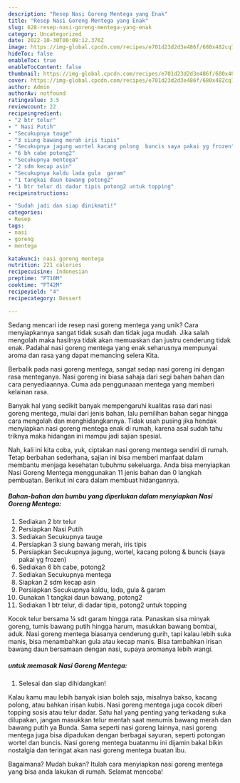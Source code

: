 ```yaml
---
description: "Resep Nasi Goreng Mentega yang Enak"
title: "Resep Nasi Goreng Mentega yang Enak"
slug: 628-resep-nasi-goreng-mentega-yang-enak
category: Uncategorized
date: 2022-10-30T00:09:12.376Z
image: https://img-global.cpcdn.com/recipes/e701d23d2d3e486f/680x482cq70/nasi-goreng-mentega-foto-resep-utama.jpg
hideToc: false
enableToc: true
enableTocContent: false
thumbnail: https://img-global.cpcdn.com/recipes/e701d23d2d3e486f/680x482cq70/nasi-goreng-mentega-foto-resep-utama.jpg
cover: https://img-global.cpcdn.com/recipes/e701d23d2d3e486f/680x482cq70/nasi-goreng-mentega-foto-resep-utama.jpg
author: Admin
authorAv: notfound
ratingvalue: 3.5
reviewcount: 22
recipeingredient:
- "2 btr telur"
- " Nasi Putih"
- "Secukupnya tauge"
- "3 siung bawang merah iris tipis"
- "Secukupnya jagung wortel kacang polong  buncis saya pakai yg frozen"
- "6 bh cabe potong2"
- "Secukupnya mentega"
- "2 sdm kecap asin"
- "Secukupnya kaldu lada gula  garam"
- "1 tangkai daun bawang potong2"
- "1 btr telur di dadar tipis potong2 untuk topping"
recipeinstructions:

- "Sudah jadi dan siap dinikmati!"
categories:
- Resep
tags:
- nasi
- goreng
- mentega

katakunci: nasi goreng mentega 
nutrition: 221 calories
recipecuisine: Indonesian
preptime: "PT10M"
cooktime: "PT42M"
recipeyield: "4"
recipecategory: Dessert

---
```





Sedang mencari ide resep nasi goreng mentega yang unik? Cara menyiapkannya sangat tidak susah dan tidak juga mudah. Jika salah mengolah maka hasilnya tidak akan memuaskan dan justru cenderung tidak enak. Padahal nasi goreng mentega yang enak seharusnya mempunyai aroma dan rasa yang dapat memancing selera Kita.





Berbalik pada nasi goreng mentega, sangat sedap nasi goreng ini dengan rasa menteganya. Nasi goreng ini biasa sahaja dari segi bahan bahan dan cara penyediaannya. Cuma ada penggunaaan mentega yang memberi kelainan rasa.

Banyak hal yang sedikit banyak mempengaruhi kualitas rasa dari nasi goreng mentega, mulai dari jenis bahan, lalu pemilihan bahan segar hingga cara mengolah dan menghidangkannya. Tidak usah pusing jika hendak menyiapkan nasi goreng mentega enak di rumah, karena asal sudah tahu triknya maka hidangan ini mampu jadi sajian spesial.






Nah, kali ini kita coba, yuk, ciptakan nasi goreng mentega sendiri di rumah. Tetap berbahan sederhana, sajian ini bisa memberi manfaat dalam membantu menjaga kesehatan tubuhmu sekeluarga. Anda bisa menyiapkan Nasi Goreng Mentega menggunakan 11 jenis bahan dan 0 langkah pembuatan. Berikut ini cara dalam membuat hidangannya.

<!--inarticleads1-->

##### Bahan-bahan dan bumbu yang diperlukan dalam menyiapkan Nasi Goreng Mentega:

1. Sediakan 2 btr telur
1. Persiapkan  Nasi Putih
1. Sediakan Secukupnya tauge
1. Persiapkan 3 siung bawang merah, iris tipis
1. Persiapkan Secukupnya jagung, wortel, kacang polong &amp; buncis (saya pakai yg frozen)
1. Sediakan 6 bh cabe, potong2
1. Sediakan Secukupnya mentega
1. Siapkan 2 sdm kecap asin
1. Persiapkan Secukupnya kaldu, lada, gula &amp; garam
1. Gunakan 1 tangkai daun bawang, potong2
1. Sediakan 1 btr telur, di dadar tipis, potong2 untuk topping


Kocok telur bersama ¼ sdt garam hingga rata. Panaskan sisa minyak goreng, tumis bawang putih hingga harum, masukkan bawang bombai, aduk. Nasi goreng mentega biasanya cenderung gurih, tapi kalau lebih suka manis, bisa menambahkan gula atau kecap manis. Bisa tambahkan irisan bawang daun bersamaan dengan nasi, supaya aromanya lebih wangi. 

<!--inarticleads2-->

#####  untuk memasak Nasi Goreng Mentega:


1. Selesai dan siap dihidangkan!

Kalau kamu mau lebih banyak isian boleh saja, misalnya bakso, kacang polong, atau bahkan irisan kubis. Nasi goreng mentega juga cocok diberi topping sosis atau telur dadar. Satu hal yang penting yang terkadang suka dilupakan, jangan masukkan telur mentah saat menumis bawang merah dan bawang putih ya Bunda. Sama seperti nasi goreng lainnya, nasi goreng mentega juga bisa dipadukan dengan berbagai sayuran, seperti potongan wortel dan buncis. Nasi goreng mentega buatanmu ini dijamin bakal bikin nostalgia dan teringat akan nasi goreng mentega buatan ibu. 

Bagaimana? Mudah bukan? Itulah cara menyiapkan nasi goreng mentega yang bisa anda lakukan di rumah. Selamat mencoba!

